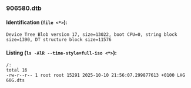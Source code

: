 ### 906580.dtb
#### Identification (`file <*>`):
```
Device Tree Blob version 17, size=13022, boot CPU=0, string block size=1390, DT structure block size=11576
```
#### Listing (`ls -AlR --time-style=full-iso <*>`):
```
/:
total 16
-rw-r--r-- 1 root root 15291 2025-10-10 21:56:07.299877613 +0100 LHG 60G.dts
```

